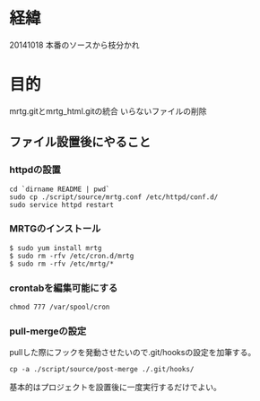 # 経緯
20141018 本番のソースから枝分かれ 

# 目的
mrtg.gitとmrtg_html.gitの統合
いらないファイルの削除



## ファイル設置後にやること

### httpdの設置

```
cd `dirname README | pwd`
sudo cp ./script/source/mrtg.conf /etc/httpd/conf.d/
sudo service httpd restart
```

### MRTGのインストール

```
$ sudo yum install mrtg
$ sudo rm -rfv /etc/cron.d/mrtg
$ sudo rm -rfv /etc/mrtg/* 
```

### crontabを編集可能にする 

```
chmod 777 /var/spool/cron
```
### pull-mergeの設定
pullした際にフックを発動させたいので.git/hooksの設定を加筆する。

```
cp -a ./script/source/post-merge ./.git/hooks/
```
基本的はプロジェクトを設置後に一度実行するだけでよい。

